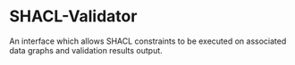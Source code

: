 # SHACL-Validator
An interface which allows SHACL constraints to be executed on associated data graphs and validation results output.

